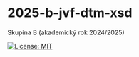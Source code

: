 # 2025-b-jvf-dtm-xsd
Skupina B (akademický rok 2024/2025)

[![License: MIT](https://img.shields.io/badge/License-MIT-yellow.svg)](LICENSE)
